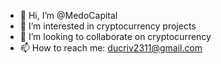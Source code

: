 - 👋 Hi, I’m @MedoCapital
- 👀 I’m interested in cryptocurrency projects
- 💞️ I’m looking to collaborate on cryptocurrency
- 📫 How to reach me: ducriv2311@gmail.com

<!---
MedoCapital/MedoCapital is a ✨ special ✨ repository because its `README.md` (this file) appears on your GitHub profile.
You can click the Preview link to take a look at your changes.
--->
